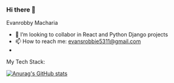 ### Hi there 👋



Evanrobby Macharia

- 👯 I’m looking to collabor in React and Python Django projects
- 📫 How to reach me: evansrobbie5311@gmail.com
- 
My Tech Stack:

[![Anurag's GitHub stats](https://github-readme-stats.vercel.app/api?username=EvansRobbie&show_icons=true&theme=radical)](https://github.com/anuraghazra/github-readme-stats)

